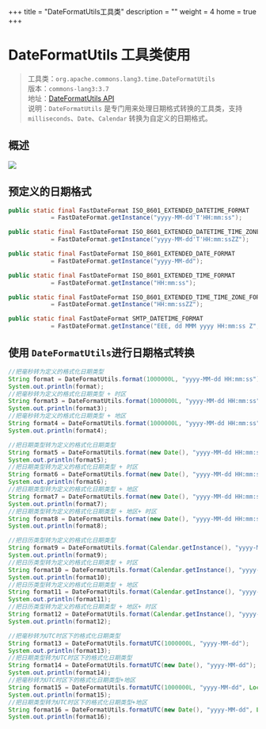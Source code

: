 +++
title = "DateFormatUtils工具类"
description = ""
weight = 4
home = true
+++

# DateFormatUtils 工具类使用
> 工具类：`org.apache.commons.lang3.time.DateFormatUtils`   
> 版本：`commons-lang3:3.7`  
> 地址：<a href="https://commons.apache.org/proper/commons-lang/javadocs/api-release/index.html" target="_blank">DateFormatUtils API</a>  
> 说明：`DateFormatUtils` 是专门用来处理日期格式转换的工具类，支持 `milliseconds`、`Date`、`Calendar` 转换为自定义的日期格式。
## 概述
![](/img/docs/30-development-manual/2-back-end/99-dev-utils/2-common-lang3/DateFormatUtils.png)

## 预定义的日期格式
```java
public static final FastDateFormat ISO_8601_EXTENDED_DATETIME_FORMAT
            = FastDateFormat.getInstance("yyyy-MM-dd'T'HH:mm:ss");

public static final FastDateFormat ISO_8601_EXTENDED_DATETIME_TIME_ZONE_FORMAT
            = FastDateFormat.getInstance("yyyy-MM-dd'T'HH:mm:ssZZ");

public static final FastDateFormat ISO_8601_EXTENDED_DATE_FORMAT
            = FastDateFormat.getInstance("yyyy-MM-dd");

public static final FastDateFormat ISO_8601_EXTENDED_TIME_FORMAT
            = FastDateFormat.getInstance("HH:mm:ss");

public static final FastDateFormat ISO_8601_EXTENDED_TIME_TIME_ZONE_FORMAT
            = FastDateFormat.getInstance("HH:mm:ssZZ");

public static final FastDateFormat SMTP_DATETIME_FORMAT
            = FastDateFormat.getInstance("EEE, dd MMM yyyy HH:mm:ss Z", Locale.US);
```
## 使用 `DateFormatUtils`进行日期格式转换

```java
//把毫秒转为定义的格式化日期类型
String format = DateFormatUtils.format(1000000L, "yyyy-MM-dd HH:mm:ss");
System.out.println(format);
//把毫秒转为定义的格式化日期类型 + 时区
String format3 = DateFormatUtils.format(1000000L, "yyyy-MM-dd HH:mm:ss", TimeZone.getTimeZone("UTC"));
System.out.println(format3);
//把毫秒转为定义的格式化日期类型 + 地区
String format4 = DateFormatUtils.format(1000000L, "yyyy-MM-dd HH:mm:ss", Locale.ENGLISH);
System.out.println(format4);

//把日期类型转为定义的格式化日期类型
String format5 = DateFormatUtils.format(new Date(), "yyyy-MM-dd HH:mm:ss");
System.out.println(format5);
//把日期类型转为定义的格式化日期类型 + 时区
String format6 = DateFormatUtils.format(new Date(), "yyyy-MM-dd HH:mm:ss", TimeZone.getTimeZone("UTC"));
System.out.println(format6);
//把日期类型转为定义的格式化日期类型 + 地区
String format7 = DateFormatUtils.format(new Date(), "yyyy-MM-dd HH:mm:ss", Locale.ENGLISH);
System.out.println(format7);
//把日期类型转为定义的格式化日期类型 + 地区+ 时区
String format8 = DateFormatUtils.format(new Date(), "yyyy-MM-dd HH:mm:ss", TimeZone.getTimeZone("UTC"), Locale.CHINA);
System.out.println(format8);

//把日历类型转为定义的格式化日期类型
String format9 = DateFormatUtils.format(Calendar.getInstance(), "yyyy-MM-dd HH:mm:ss");
System.out.println(format9);
//把日历类型转为定义的格式化日期类型 + 时区
String format10 = DateFormatUtils.format(Calendar.getInstance(), "yyyy-MM-dd HH:mm:ss", TimeZone.getTimeZone("UTC"));
System.out.println(format10);
//把日历类型转为定义的格式化日期类型 + 地区
String format11 = DateFormatUtils.format(Calendar.getInstance(), "yyyy-MM-dd HH:mm:ss", Locale.ENGLISH);
System.out.println(format11);
//把日历类型转为定义的格式化日期类型 + 地区+ 时区
String format12 = DateFormatUtils.format(Calendar.getInstance(), "yyyy-MM-dd HH:mm:ss", TimeZone.getTimeZone("UTC"), Locale.CHINA);
System.out.println(format12);

//把毫秒转为UTC时区下的格式化日期类型
String format13 = DateFormatUtils.formatUTC(1000000L, "yyyy-MM-dd");
System.out.println(format13);
//把日期类型转为UTC时区下的格式化日期类型
String format14 = DateFormatUtils.formatUTC(new Date(), "yyyy-MM-dd");
System.out.println(format14);
//把毫秒转为UTC时区下的格式化日期类型+地区
String format15 = DateFormatUtils.formatUTC(1000000L, "yyyy-MM-dd", Locale.CHINA);
System.out.println(format15);
//把日期类型转为UTC时区下的格式化日期类型+地区
String format16 = DateFormatUtils.formatUTC(new Date(), "yyyy-MM-dd", Locale.CHINA);
System.out.println(format16);
```